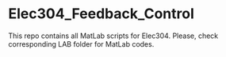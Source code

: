 # Elec304_Feedback_Control
This repo contains all MatLab scripts for Elec304. Please, check corresponding LAB folder for MatLab codes.
